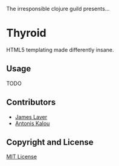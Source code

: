 The irresponsible clojure guild presents...

# Thyroid

HTML5 templating made differently insane.

## Usage

TODO

## Contributors

* [James Laver](https://github.com/jjl)
* [Antonis Kalou](https://github.com/kalouantonis)

## Copyright and License

[MIT License](LICENSE)
